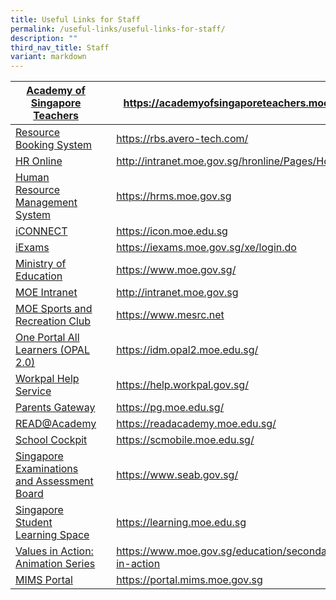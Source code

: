 ```yaml
---
title: Useful Links for Staff
permalink: /useful-links/useful-links-for-staff/
description: ""
third_nav_title: Staff
variant: markdown
---
```

|  [Academy of Singapore Teachers](https://academyofsingaporeteachers.moe.edu.sg/) | | https://academyofsingaporeteachers.moe.edu.sg/ |
| -------- | -------- | -------- |
| [Resource Booking System](https://rbs.avero-tech.com/)     |      | https://rbs.avero-tech.com/     |
| [HR Online](http://intranet.moe.gov.sg/hronline/Pages/Home.aspx)     |      | http://intranet.moe.gov.sg/hronline/Pages/Home.aspx    |
| [Human Resource Management System](https://hrms.moe.gov.sg/)     |      | https://hrms.moe.gov.sg   |
| [iCONNECT](https://icon.moe.edu.sg/)    |      | https://icon.moe.edu.sg    |
| [iExams](https://iexams.moe.gov.sg/xe/login.do)     |      | https://iexams.moe.gov.sg/xe/login.do     |
| [Ministry of Education](https://www.moe.gov.sg/)     |     | https://www.moe.gov.sg/     |
| [MOE Intranet](http://intranet.moe.gov.sg/)     |      | http://intranet.moe.gov.sg|
|[MOE Sports and Recreation Club](https://www.mesrc.net/)     |     | https://www.mesrc.net     |
| [One Portal All Learners (OPAL 2.0)](https://idm.opal2.moe.edu.sg/)     |     | https://idm.opal2.moe.edu.sg/     |
| [Workpal Help Service](https://help.workpal.gov.sg/)     |      | https://help.workpal.gov.sg/    |
| [Parents Gateway](https://pg.moe.edu.sg/)    |      | https://pg.moe.edu.sg/     |
| [READ@Academy](https://readacademy.moe.edu.sg/)     |      | https://readacademy.moe.edu.sg/     |
| [School Cockpit](https://schoolcockpit.moe.gov.sg/)     |      | https://scmobile.moe.edu.sg/     |
| [Singapore Examinations and Assessment Board](https://www.seab.gov.sg/)     |      | https://www.seab.gov.sg/     |
| [Singapore Student Learning Space](https://learning.moe.edu.sg/)     |      | https://learning.moe.edu.sg    |
| [Values in Action: Animation Series](https://www.moe.gov.sg/education/secondary/values-in-action)     |      | https://www.moe.gov.sg/education/secondary/values-in-action    |
| [MIMS Portal](https://portal.mims.moe.gov.sg/)    |      | https://portal.mims.moe.gov.sg     |
